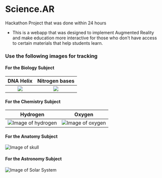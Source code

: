 # Science.AR
Hackathon Project that was done within 24 hours
- This is a webapp that was designed to implement Augmented Reality
  and make education more interactive for those who don't have access
  to certain materials that help students learn.

### Use the following images for tracking

#### For the Biology Subject
DNA Helix                 |   Nitrogen bases
:------------------------:|:-------------------------:
![](https://garettpf.github.io/Science.AR/img/pattern-dnahelix.png) | ![](https://garettpf.github.io/Science.AR/img/pattern-nitrogen-bases1.png)

#### For the Chemistry Subject
Hydrogen        |   Oxygen
:--------------:|:--------------------:
![Image of hydrogen](https://garettpf.github.io/Science.AR/img/pattern-Hydrogen.png) | ![Image of oxygen](https://garettpf.github.io/Science.AR/img/pattern-Oxygen.png)

#### For the Anatomy Subject
![Image of skull](https://garettpf.github.io/Science.AR/img/pattern-skull.png)

#### For the Astronomy Subject
![Image of Solar System](https://garettpf.github.io/Science.AR/img/pattern-Solarsystem.png)

